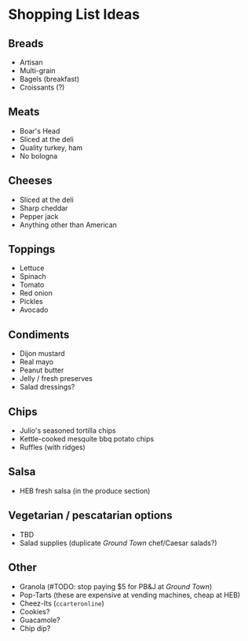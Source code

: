 # Shopping List Ideas
## Breads
* Artisan
* Multi-grain
* Bagels (breakfast)
* Croissants (?)

## Meats
* Boar's Head
* Sliced at the deli
* Quality turkey, ham
* No bologna

## Cheeses
* Sliced at the deli
* Sharp cheddar
* Pepper jack
* Anything other than American

## Toppings
* Lettuce
* Spinach
* Tomato
* Red onion
* Pickles
* Avocado

## Condiments
* Dijon mustard
* Real mayo
* Peanut butter
* Jelly / fresh preserves
* Salad dressings?

## Chips
* Julio's seasoned tortilla chips
* Kettle-cooked mesquite bbq potato chips
* Ruffles (with ridges)

## Salsa
* HEB fresh salsa (in the produce section)

## Vegetarian / pescatarian options
* TBD
* Salad supplies (duplicate _Ground Town_ chef/Caesar salads?)

## Other
* Granola (#TODO: stop paying $5 for PB&J at _Ground Town_)
* Pop-Tarts (these are expensive at vending machines, cheap at HEB)
* Cheez-Its (`ccarteronline`)
* Cookies?
* Guacamole?
* Chip dip?
